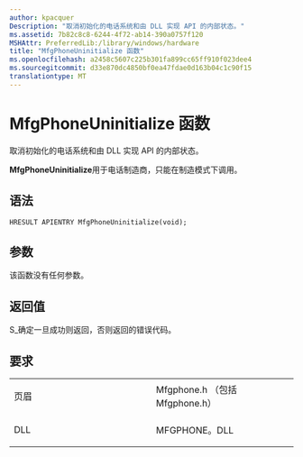 ```yaml
---
author: kpacquer
Description: "取消初始化的电话系统和由 DLL 实现 API 的内部状态。"
ms.assetid: 7b82c8c8-6244-4f72-ab14-390a0757f120
MSHAttr: PreferredLib:/library/windows/hardware
title: "MfgPhoneUninitialize 函数"
ms.openlocfilehash: a2458c5607c225b301fa899cc65ff910f023dee4
ms.sourcegitcommit: d33e870dc4850bf0ea47fdae0d163b04c1c90f15
translationtype: MT
---
```

# <a name="mfgphoneuninitialize-function"></a>MfgPhoneUninitialize 函数


取消初始化的电话系统和由 DLL 实现 API 的内部状态。

**MfgPhoneUninitialize**用于电话制造商，只能在制造模式下调用。

<a name="syntax"></a>语法
------

```ManagedCPlusPlus
HRESULT APIENTRY MfgPhoneUninitialize(void);
```

<a name="parameters"></a>参数
----------

该函数没有任何参数。

<a name="return-value"></a>返回值
------------

S\_确定一旦成功则返回，否则返回的错误代码。

<a name="requirements"></a>要求
------------

<table>
<colgroup>
<col width="50%" />
<col width="50%" />
</colgroup>
<tbody>
<tr class="odd">
<td align="left"><p>页眉</p></td>
<td align="left">Mfgphone.h （包括 Mfgphone.h）</td>
</tr>
<tr class="even">
<td align="left"><p>DLL</p></td>
<td align="left">MFGPHONE。DLL</td>
</tr>
</tbody>
</table>

 

 





